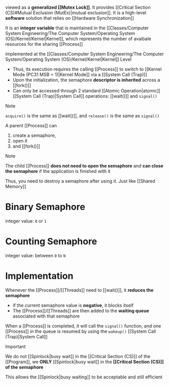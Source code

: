 viewed as a **generalized [[Mutex Lock]]**. It provides [[Critical Section (CS)#Mutual Exclusion (MutEx)|mutual exclusion]]. It is a high-level **software** solution that relies on [[Hardware Synchronization]]

It is an **integer variable** that is maintained in the [[Classes/Computer System Engineering/The Computer System/Operating System (OS)/Kernel/Kernel|Kernel]], which represents the number of avaibale resources for the sharing [[Process]]

implemented at the [[Classes/Computer System Engineering/The Computer System/Operating System (OS)/Kernel/Kernel|Kernel]] Level
- Thus, its execution requires the calling [[Process]] to switch to [[Kernel Mode (PC31 MSB = 1)|Kernel Mode]] via a [[System Call (Trap)]] 
- Upon the initialization, the semaphore **descriptor is inherited** across a [[fork()]]
- Can only be accessed through 2 standard [[Atomic Operation|atomic]] [[System Call (Trap)|System Call]] operations: [[wait()]] and `signal()`

>[!NOTE]
>`acquire()` is the same as [[wait()]], and `release()` is the same as `signal()`

A parent [[Process]] can 
1. create a semaphore,
2. open it
3. and [[fork()]]

>[!NOTE]
>The child [[Process]] **does not need to open the semaphore** and **can close the semaphore** if the application is finished with it

Thus, you need to destroy a semaphore after using it. Just like [[Shared Memory]]

# Binary Semaphore
integer value: `0` or `1`

# Counting Semaphore
integer value: between `0` to `N`

# Implementation
Whenever the [[Process]]/[[Threads]] need to [[wait()]], it **reduces the semaphore**
- if the current semaphore value is **negative**, it blocks itself
- The [[Process]]/[[Threads]] are then added to the **waiting queue** associated with that semaphore

When a [[Process]] is completed, it will call the `signal()` function, and one [[Process]] in the queue is resumed by using the `wakeup()` [[System Call (Trap)|System Call]]

>[!IMPORTANT]
>We do not [[Spinlock|busy wait]] in the [[Critical Section (CS)]] of the [[Program]], we **ONLY** [[Spinlock|busy wait]] in the **[[Critical Section (CS)]] of the semaphore** 

This allows the [[Spinlock|busy waiting]] to be acceptable and still efficient
